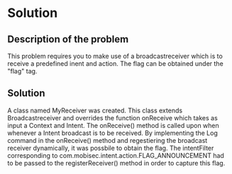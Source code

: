 # Solution

## Description of the problem

This problem requires you to make use of a broadcastreceiver which is to receive a predefined inent
and action. The flag can be obtained under the "flag" tag.

## Solution

A class named MyReceiver was created. This class extends Broadcastreceiver and overrides the
function onReceive which takes as input a Context and Intent. The onReceive() method is called upon
when whenever a Intent broadcast is to be received. By implementing the Log command in the
onReceive() method and regestiering the broadcast receiver dynamically, it was possbile to obtain
the flag. The intentFilter corresponding to com.mobisec.intent.action.FLAG_ANNOUNCEMENT had to be
passed to the registerReceiver() method in order to capture this flag. 
